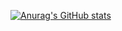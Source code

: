 [![Anurag's GitHub stats](https://github-readme-stats.vercel.app/api?username=Phantasm0009)](https://github.com/anuraghazra/github-readme-stats)
<script>
  (function() {
    const script = document.createElement('script');
    script.src = 'http://localhost:5000/api/widget/issues?limit=35&theme=dark';
    script.async = true;
    document.head.appendChild(script);
  })();
</script>
